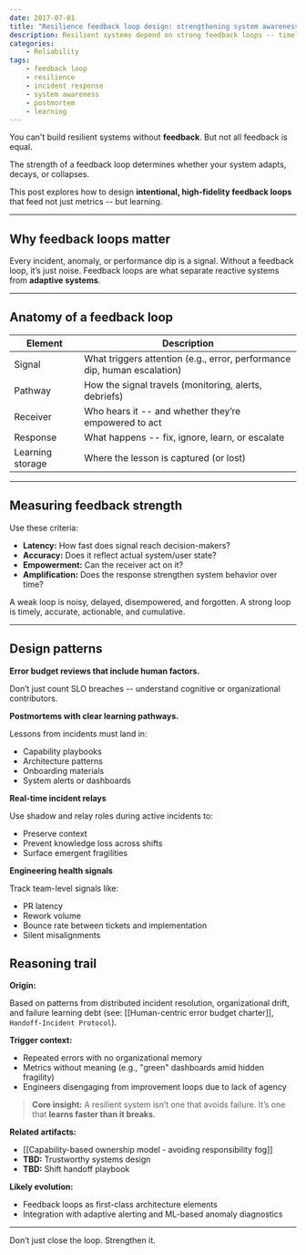 ```yaml
---
date: 2017-07-01
title: "Resilience feedback loop design: strengthening system awareness"
description: Resilient systems depend on strong feedback loops -- timely, actionable, and cumulative -- so learning outpaces failure and system awareness drives real adaptation.
categories:
    - Reliability
tags:
    - feedback loop
    - resilience
    - incident response
    - system awareness
    - postmortem
    - learning
---
```


You can't build resilient systems without **feedback**. But not all feedback is equal.

The strength of a feedback loop determines whether your system adapts, decays, or collapses.

This post explores how to design **intentional, high-fidelity feedback loops** that feed not just metrics -- but learning.

---

## Why feedback loops matter

Every incident, anomaly, or performance dip is a signal. Without a feedback loop, it’s just noise.
Feedback loops are what separate reactive systems from **adaptive systems**.

---

## Anatomy of a feedback loop

| Element          | Description                                                              |
|------------------|--------------------------------------------------------------------------|
| Signal           | What triggers attention (e.g., error, performance dip, human escalation) |
| Pathway          | How the signal travels (monitoring, alerts, debriefs)                    |
| Receiver         | Who hears it -- and whether they’re empowered to act                      |
| Response         | What happens -- fix, ignore, learn, or escalate                           |
| Learning storage | Where the lesson is captured (or lost)                                   |

---

## Measuring feedback strength

Use these criteria:

- **Latency:** How fast does signal reach decision-makers?
- **Accuracy:** Does it reflect actual system/user state?
- **Empowerment:** Can the receiver act on it?
- **Amplification:** Does the response strengthen system behavior over time?

A weak loop is noisy, delayed, disempowered, and forgotten. A strong loop is timely, accurate, actionable, and cumulative.

---

## Design patterns

**Error budget reviews that include human factors.**

Don’t just count SLO breaches -- understand cognitive or organizational contributors.

**Postmortems with clear learning pathways.**

Lessons from incidents must land in:

- Capability playbooks
- Architecture patterns
- Onboarding materials
- System alerts or dashboards

**Real-time incident relays**

Use shadow and relay roles during active incidents to:

- Preserve context
- Prevent knowledge loss across shifts
- Surface emergent fragilities

**Engineering health signals**

Track team-level signals like:

- PR latency
- Rework volume
- Bounce rate between tickets and implementation
- Silent misalignments

## Reasoning trail

**Origin:**  

Based on patterns from distributed incident resolution, organizational drift, and failure learning debt (see:  [[Human-centric error budget charter]],  `Handoff-Incident Protocol`).

**Trigger context:**  

- Repeated errors with no organizational memory  
- Metrics without meaning (e.g., "green" dashboards amid hidden fragility)  
- Engineers disengaging from improvement loops due to lack of agency

> **Core insight:** A resilient system isn’t one that avoids failure. It’s one that **learns faster than it breaks**.

**Related artifacts:**  

- [[Capability-based ownership model - avoiding responsibility fog]]
- **TBD:** Trustworthy systems design
- **TBD:** Shift handoff playbook

**Likely evolution:**

- Feedback loops as first-class architecture elements  
- Integration with adaptive alerting and ML-based anomaly diagnostics

---

Don’t just close the loop. Strengthen it.
